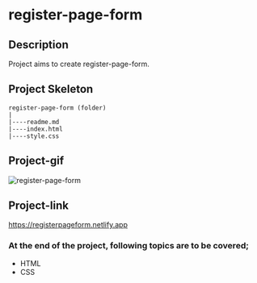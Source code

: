 # register-page-form
## Description
Project aims to create register-page-form.
## Project Skeleton
```
register-page-form (folder)
|
|----readme.md
|----index.html
|----style.css
```
## Project-gif

![register-page-form](https://user-images.githubusercontent.com/101462384/228897330-991a0ba3-cc7a-4acd-86a1-5ae700f1b8cb.gif)


## Project-link

https://registerpageform.netlify.app

### At the end of the project, following topics are to be covered;
- HTML
- CSS
